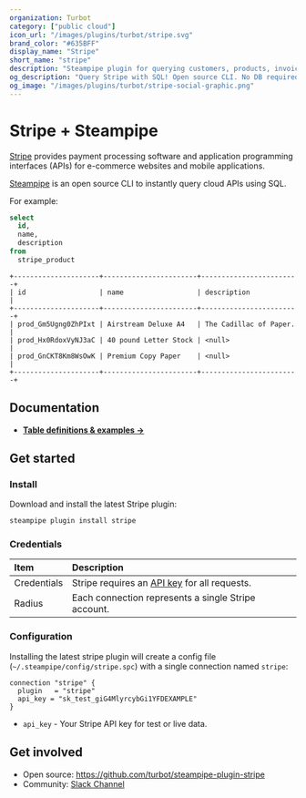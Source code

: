 ```yaml
---
organization: Turbot
category: ["public cloud"]
icon_url: "/images/plugins/turbot/stripe.svg"
brand_color: "#635BFF"
display_name: "Stripe"
short_name: "stripe"
description: "Steampipe plugin for querying customers, products, invoices and more from Stripe."
og_description: "Query Stripe with SQL! Open source CLI. No DB required."
og_image: "/images/plugins/turbot/stripe-social-graphic.png"
---
```


# Stripe + Steampipe

[Stripe](https://stripe.com) provides payment processing software and application programming interfaces (APIs) for e-commerce websites and mobile applications.

[Steampipe](https://steampipe.io) is an open source CLI to instantly query cloud APIs using SQL.

For example:

```sql
select
  id,
  name,
  description
from
  stripe_product
```

```
+---------------------+-----------------------+------------------------+
| id                  | name                  | description            |
+---------------------+-----------------------+------------------------+
| prod_Gm5Ugng0ZhPIxt | Airstream Deluxe A4   | The Cadillac of Paper. |
| prod_Hx0RdoxVyNJ3aC | 40 pound Letter Stock | <null>                 |
| prod_GnCKT8Km8WsOwK | Premium Copy Paper    | <null>                 |
+---------------------+-----------------------+------------------------+
```

## Documentation

- **[Table definitions & examples →](/plugins/turbot/stripe/tables)**

## Get started

### Install

Download and install the latest Stripe plugin:

```bash
steampipe plugin install stripe
```

### Credentials

| Item        | Description                                                                  |
| :---------- | :--------------------------------------------------------------------------- |
| Credentials | Stripe requires an [API key](https://stripe.com/docs/keys) for all requests. |
| Radius      | Each connection represents a single Stripe account.                          |

### Configuration

Installing the latest stripe plugin will create a config file (`~/.steampipe/config/stripe.spc`) with a single connection named `stripe`:

```hcl
connection "stripe" {
  plugin   = "stripe"
  api_key = "sk_test_giG4MlyrcybGi1YFDEXAMPLE"
}
```

- `api_key` - Your Stripe API key for test or live data.

## Get involved

- Open source: https://github.com/turbot/steampipe-plugin-stripe
- Community: [Slack Channel](https://join.slack.com/t/steampipe/shared_invite/zt-oij778tv-lYyRTWOTMQYBVAbtPSWs3g)
